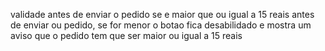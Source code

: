 validade antes de enviar o pedido se e maior que ou igual a 15 reais antes de enviar ou pedido, se for menor o botao fica desabilidado e mostra um aviso que o pedido tem que ser maior ou igual a 15 reais